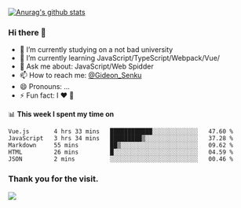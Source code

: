 [![Anurag's github stats](https://github-readme-stats.vercel.app/api?username=gideonsenku)](https://github.com/anuraghazra/github-readme-stats)
### Hi there 👋
- 🔭 I’m currently studying on a not bad university 
- 🌱 I’m currently learning JavaScript/TypeScript/Webpack/Vue/
- 💬 Ask me about: JavaScript/Web Spidder 
- 📫 How to reach me: [@Gideon_Senku](https://t.me/Gideon_Senku)
- 😄 Pronouns: ...
- ⚡ Fun fact: I ❤️ 🎵

📊 **This week I spent my time on**
<!--START_SECTION:waka-->
```text
Vue.js       4 hrs 33 mins   ████████████░░░░░░░░░░░░░   47.60 % 
JavaScript   3 hrs 34 mins   █████████▒░░░░░░░░░░░░░░░   37.28 % 
Markdown     55 mins         ██▒░░░░░░░░░░░░░░░░░░░░░░   09.62 % 
HTML         26 mins         █░░░░░░░░░░░░░░░░░░░░░░░░   04.59 % 
JSON         2 mins          ░░░░░░░░░░░░░░░░░░░░░░░░░   00.46 % 
```
<!--END_SECTION:waka-->


### Thank you for the visit.
![](http://profile-counter.glitch.me/gideonsenku/count.svg)
<!--
**GideonSenku/GideonSenku** is a ✨ _special_ ✨ repository because its `README.md` (this file) appears on your GitHub profile.

Here are some ideas to get you started:

- 🔭 I’m currently working on ...
- 🌱 I’m currently learning ...
- 👯 I’m looking to collaborate on ...
- 🤔 I’m looking for help with ...
- 💬 Ask me about ...
- 📫 How to reach me: ...
- 😄 Pronouns: ...
- ⚡ Fun fact: ...
-->
